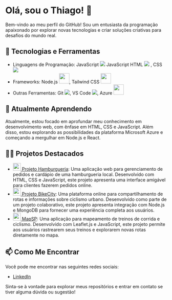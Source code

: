 # Olá, sou o Thiago! 👋

Bem-vindo ao meu perfil do GitHub! Sou um entusiasta da programação apaixonado por explorar novas tecnologias e criar soluções criativas para desafios do mundo real.

## 🔧 Tecnologias e Ferramentas

- Linguagens de Programação: 
  JavaScript <img src="https://img.icons8.com/color/48/000000/javascript.png"/> JavaScript
  HTML <img src="https://img.icons8.com/color/48/000000/html-5.png"/> ,
  CSS  <img src="https://img.icons8.com/color/48/000000/css3.png"/> 
- Frameworks:
Node.js <img src="https://cdn.jsdelivr.net/gh/devicons/devicon@latest/icons/nodejs/nodejs-original.svg" width="32" heigh="32" />,
Tailwind CSS <img src="https://cdn.jsdelivr.net/gh/devicons/devicon@latest/icons/tailwindcss/tailwindcss-original.svg" width="32" height="32"/>  
- Outras Ferramentas: 
Git <img src="https://img.icons8.com/color/48/000000/git.png"/>,
VS Code <img src="https://img.icons8.com/color/48/000000/visual-studio-code-2019.png"/>,
Azure <img src="https://cdn.jsdelivr.net/gh/devicons/devicon@latest/icons/azure/azure-original.svg" width="32" height="32"/> 
          

## 🌱 Atualmente Aprendendo

Atualmente, estou focado em aprofundar meu conhecimento em desenvolvimento web, com ênfase em HTML, CSS e JavaScript. Além disso, estou explorando as possibilidades da plataforma Microsoft Azure e começando a mergulhar em Node.js e React.

## 👨‍💻 Projetos Destacados

- [<img src="https://img.icons8.com/dusk/64/000000/hamburger.png" width="24"/> Projeto Hamburgueria](https://github.com/K1rit03/Projeto-Hamburgueria): Uma aplicação web para gerenciamento de pedidos e cardápio de uma hamburgueria local. Desenvolvido com HTML, CSS e JavaScript, este projeto apresenta uma interface amigável para clientes fazerem pedidos online.
- [<img src="https://img.icons8.com/dusk/64/000000/bicycle.png" width="24"/> Projeto BikeCity](https://github.com/CP-WEB-BIKECITY/BIKECITY-CP): Uma plataforma online para compartilhamento de rotas e informações sobre ciclismo urbano. Desenvolvido como parte de um projeto colaborativo, este projeto apresenta integração com Node.js e MongoDB para fornecer uma experiência completa aos usuários.
- [<img src="https://img.icons8.com/dusk/64/000000/map-pin.png" width="24"/> MapSP](https://github.com/K1rit03/MapSp): Uma aplicação para mapeamento de treinos de corrida e ciclismo. Desenvolvido com Leaflet.js e JavaScript, este projeto permite aos usuários rastrearem seus treinos e explorarem novas rotas diretamente no mapa.

## 📫 Como Me Encontrar

Você pode me encontrar nas seguintes redes sociais:

- [LinkedIn](https://www.linkedin.com/in/thiago-oliveira-884b1128a/)

Sinta-se à vontade para explorar meus repositórios e entrar em contato se tiver alguma dúvida ou sugestão!
